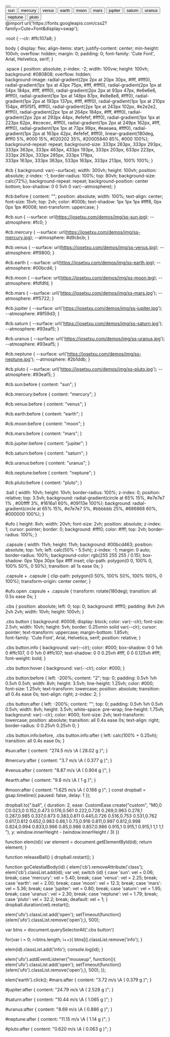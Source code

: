 <div class="space"></div>
<div class="earth" id="cb"></div>
<div class="ball" id="ball"></div>

<button id="ufo" onclick="releaseBall();">
  <span class="capsule"></span>
  <span class="capsule"></span>
</button>

<div class="cbs">
  <button id="sun" onclick="goCelestialBody(id);">sun</button>
  <button id="mercury" onclick="goCelestialBody(id)">mercury</button>
  <button id="venus" onclick="goCelestialBody(id)">venus</button>
  <button id="earth" onclick="goCelestialBody(id)" class="info">earth</button>
  <button id="moon" onclick="goCelestialBody(id)">moon</button>
  <button id="mars" onclick="goCelestialBody(id)">mars</button>
  <button id="jupiter" onclick="goCelestialBody(id)">jupiter</button>
  <button id="saturn" onclick="goCelestialBody(id)">saturn</button>
  <button id="uranus" onclick="goCelestialBody(id)">uranus</button>
  <button id="neptune" onclick="goCelestialBody(id)">neptune</button>
  <button id="pluto" onclick="goCelestialBody(id)">pluto</button>
</div>
@import url('https://fonts.googleapis.com/css2?family=Cute+Font&display=swap');

:root {
  --clr: #ffc107a8;
}

body {
  display: flex;
  align-items: start;
  justify-content: center;
  min-height: 100vh;
  overflow: hidden;
  margin: 0;
  padding: 0;
  font-family: 'Cute Font', Arial, Helvetica, serif;
}

.space {
  position: absolute;
  z-index: -2;
  width: 100vw;
  height: 100vh;
  background: #080808;
	overflow: hidden;  
  background-image: 
    radial-gradient(2px 2px at 20px 30px, #fff, #fff0),
    radial-gradient(1px 1px at 43px 75px, #fff, #fff0),
    radial-gradient(2px 1px at 54px 184px, #fff, #fff0),
    radial-gradient(2px 2px at 93px 47px, #e6e6e6, #fff0),
    radial-gradient(1px 1px at 148px 87px, #e8e8e8, #fff0),
    radial-gradient(1px 2px at 193px 137px, #fff, #fff0),
    radial-gradient(1px 1px at 210px 154px, #f5f5f5, #fff0),
    radial-gradient(2px 1px at 243px 102px, #e2e2e2, #fff0),
    radial-gradient(2px 1px at 264px 184px, #fff, #fff0),
    radial-gradient(2px 2px at 293px 44px, #efefef, #fff0),
    radial-gradient(1px 1px at 223px 62px, #ececec, #fff0),
    radial-gradient(1px 2px at 249px 162px, #fff, #fff0),
    radial-gradient(1px 1px at 73px 99px, #eaeaea, #fff0),
    radial-gradient(1px 2px at 163px 42px, #efefef, #fff0),
        linear-gradient(180deg, #fff0 5%, #000 15%, #020202 35%, #20005840 85%, #000 100%);
		background-repeat: repeat;
		background-size: 
      333px 263px, 333px 293px, 333px 363px, 333px 463px,	433px 193px, 
      333px 203px, 633px 223px, 333px 263px, 333px 285px, 333px 179px,	
      333px 163px, 333px 363px, 533px 163px, 333px 213px, 100% 100%;
}

#cb {
   background: var(--surface);
   width: 300vh;
   height: 100vh;
   position: absolute;
   z-index: -1;
   border-radius: 100%;
   top: 80vh;
   background-size: calc(72%);
   background-repeat: repeat;
   background-position: center bottom;
   box-shadow: 0 0 5vh 0 var(--atmosphere);
}

#cb:before {
  content: "";
  position: absolute;
  width: 100%;
  text-align: center;
  font-size: 15vh;
  top: 2vh;
  color: #000b;
  text-shadow: 1px 1px 1px #fff8, 0px 0px 1px #0008;
  text-transform: uppercase;
}

#cb.sun {
  --surface: url(https://josetxu.com/demos/img/ss-sun.jpg);
  --atmosphere: #fc0;
}

#cb.mercury {
  --surface: url(https://josetxu.com/demos/img/ss-mercury.jpg);
  --atmosphere: #d9cbcb;
}

#cb.venus {
  --surface: url(https://josetxu.com/demos/img/ss-venus.jpg);
 --atmosphere: #ff9800;
}

#cb.earth {
  --surface: url(https://josetxu.com/demos/img/ss-earth.jpg);
  --atmosphere: #00bcd4;
}

#cb.moon {
  --surface: url(https://josetxu.com/demos/img/ss-moon.jpg);
	--atmosphere: #fdfdfd;
} 

#cb.mars {
  --surface: url('https://josetxu.com/demos/img/ss-mars.jpg');
	--atmosphere: #ff5722;
} 

#cb.jupiter {
  --surface: url('https://josetxu.com/demos/img/ss-jupiter.jpg');
	--atmosphere: #8f59d3;
} 

#cb.saturn {
  --surface: url('https://josetxu.com/demos/img/ss-saturn.jpg');
	--atmosphere: #93eaf5;
} 

#cb.uranus {
  --surface: url('https://josetxu.com/demos/img/ss-uranus.jpg');
	--atmosphere: #93eaf5;
} 

#cb.neptune {
  --surface: url('https://josetxu.com/demos/img/ss-neptune.jpg');
	--atmosphere: #2b1ddb;
} 

#cb.pluto {
  --surface: url('https://josetxu.com/demos/img/ss-pluto.jpg');
	--atmosphere: #93eaf5;
} 


#cb.sun:before {
    content: "sun";
}

#cb.mercury:before {
    content: "mercury";
}

#cb.venus:before {
    content: "venus";
}

#cb.earth:before {
    content: "earth";
}

#cb.moon:before {
    content: "moon";
}

#cb.mars:before {
    content: "mars";
}

#cb.jupiter:before {
    content: "jupiter";
}

#cb.saturn:before {
    content: "saturn";
}

#cb.uranus:before {
    content: "uranus";
}

#cb.neptune:before {
    content: "neptune";
}

#cb.pluto:before {
    content: "pluto";
}

.ball {
  width: 10vh;
  height: 10vh;
  border-radius: 100%;
  z-index: 0;
  position: relative;
  top: 3.5vh;
  background: radial-gradient(circle at 65% 15%, #e7e7e7 1% , #00ffff 3%, #1616a1 60%, #09113e 100%);
  background: radial-gradient(circle at 65% 15%, #e7e7e7 5%, #bbbbbb 25%, #686868 60%, #000000 100%);
}

#ufo {
  height: 8vh;
  width: 20vh;
  font-size: 2vh;
  position: absolute;
  z-index: 1;
  cursor: pointer;
  border: 0;
  background: #fff0;
  color: #fff;
  top: 2vh;
  border-radius: 100%;
}

.capsule {
  width: 11vh;
  height: 11vh;
  background: #00bcd463;
  position: absolute;
  top: 1vh;
  left: calc(50% - 5.5vh);
  z-index: -1;
  margin: 0 auto;
  border-radius: 100%;
  background-color: rgb(255 255 255 / 0.15);
  box-shadow: 0px 10px 30px 5px #fff inset;
  clip-path: polygon(0 0, 100% 0, 100% 50%, 0 50%);
  transition: all 1s ease 0s;
}

.capsule + .capsule {
  clip-path: polygon(0 50%, 100% 50%, 100% 100%, 0 100%);
  transform-origin: center center;
}

#ufo.open .capsule + .capsule {
  transform: rotate(180deg);
  transition: all 0.5s ease 0s;
}

.cbs {
  position: absolute;
  left: 0;
  top: 0;
  background: #fff0;
  padding: 8vh 2vh 2vh 2vh;
  width: 10vh;
  height: 100vh;
}

.cbs button {
  background: #0008;
  display: block;
  color: var(--clr);
  font-size: 2.5vh;
  width: 10vh;
  height: 5vh;
  border: 0.25vmin solid var(--clr);
  cursor: pointer;
  text-transform: uppercase;
  margin-bottom: 1.85vh;  
  font-family: 'Cute Font', Arial, Helvetica, serif;
  position: relative;
}

.cbs button.info {
  background: var(--clr);
  color: #000;
  box-shadow: 0 0 1vh 0 #ffc107, 0 0 1vh 0 #ffc107;
  text-shadow: 0 0 0.25vh #fff, 0 0 0.125vh #fff;
  font-weight: bold;
}

.cbs button:hover {
  background: var(--clr);
  color: #000;
}

.cbs button:before {
    left: -200%;
    content: "2";
    top: 0;
    padding: 0.5vh 1vh 0.5vh 0.5vh;
    width: 8vh;
    height: 3.5vh;
    line-height: 1.25vh;
    color: #000;
    font-size: 1.25vh;
    text-transform: lowercase;
    position: absolute;
    transition: all 0.4s ease 0s;
    text-align: right;
    z-index: 2;
}

.cbs button:after {
  left: -200%;
  content: "";
  top: 0;
  padding: 0.5vh 1vh 0.5vh 0.5vh;
  width: 8vh;
  height: 3.5vh;
  white-space: pre-wrap;
  line-height: 1.75vh;
  background: var(--clr);
  color: #000;
  font-size: 2vh;
  text-transform: lowercase;
  position: absolute;
  transition: all 0.4s ease 0s;
  text-align: right;
  border-radius: 0 0.25vh 0.25vh 0;
}

.cbs button.info:before, .cbs button.info:after {
  left: calc(100% + 0.25vh);
  transition: all 0.4s ease 0s;
}


#sun:after {
  content: "274.5 m/s \A ( 28.02 g )";
}

#mercury:after {
  content: "3.7 m/s \A ( 0.377 g )";
}

#venus:after {
  content: "8.87 m/s \A ( 0.904 g )";
}

#earth:after {
  content: "9.8 m/s \A ( 1 g )";
}

#moon:after {
  content: "1.625 m/s \A ( 0.166 g )";
}
const dropball = gsap.timeline({ paused: false, delay: 1 });

dropball.to(".ball", {
  duration: 2, 
  ease: CustomEase.create("custom", "M0,0 C0.023,0 0.152,0.473 0.176,0.561 0.222,0.728 0.269,0.963 0.278,1 0.287,0.985 0.337,0.873 0.383,0.811 0.445,0.726 0.516,0.753 0.531,0.762 0.617,0.812 0.652,0.983 0.66,1 0.73,0.916 0.811,0.997 0.812,0.998 0.824,0.994 0.833,0.986 0.85,0.986 0.857,0.986 0.915,1 0.915,1 0.915,1 1,1 1,1 "),
  y: window.innerHeight - (window.innerHeight / 3)
})

function elem(id){
  var element = document.getElementById(id);
  return element;
}

function releaseBall() {
  dropball.restart();
}

function goCelestialBody(id) {
  elem('cb').removeAttribute('class');
  elem('cb').classList.add(id);
  var vel;
  switch (id) {
    case     'sun': vel = 0.06; break;
    case 'mercury': vel = 5.40; break;
    case   'venus': vel = 2.25; break;
    case   'earth': vel = 2.00; break;
    case    'moon': vel = 12.3; break;
    case    'mars': vel = 5.36; break;
    case 'jupiter': vel = 0.80; break;
    case  'saturn': vel = 1.95; break;
    case  'uranus': vel = 2.30; break;
    case 'neptune': vel = 1.79; break;
    case   'pluto': vel = 32.2; break;
        deafault: vel = 1;
  }
  dropball.duration(vel).restart();
  
  elem('ufo').classList.add('open');
  setTimeout(function(){elem('ufo').classList.remove('open');}, 500);
  
  var btns = document.querySelectorAll('.cbs button')
  
  for(var i = 0; i<btns.length; i++){
    btns[i].classList.remove('info');
  }
  
  elem(id).classList.add('info');
  console.log(id);
}

elem('ufo').addEventListener("mouseup", function(){
	elem('ufo').classList.add('open');
  setTimeout(function(){elem('ufo').classList.remove('open');}, 500);
});

elem('earth').click();
#mars:after {
  content: "3.72 m/s \A ( 0.379 g )";
}

#jupiter:after {
  content: "24.79 m/s \A ( 2.528 g )";
}

#saturn:after {
  content: "10.44 m/s \A ( 1.065 g )";
}

#uranus:after {
  content: "8.69 m/s \A ( 0.886 g )";
}

#neptune:after {
  content: "11.15 m/s \A ( 1.14 g )";
}

#pluto:after {
  content: "0.620 m/s \A ( 0.063 g )";
}

